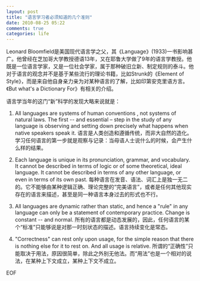 ```yaml
---
layout: post
title: "语言学习者必须知道的几个准则"
date: 2010-08-25 05:22
comments: true
categories: life
---
```


Leonard Bloomfield是美国现代语言学之父，其《Language》(1933)一书影响甚广。他曾经在芝加哥大学教授德语13年，又在耶鲁大学做了9年的语言学教授。他既是一位语言学家，又是一位社会学家，属于那种破旧立新、制定规则的泰斗。他对于语言的观念并不是基于某些流行的理论书籍，比如Strunk的《Element of Style》，而是来自他自身亲力亲为对某种语言的了解，比如印第安克里语方言。《But what's a Dictionary For》有相关的介绍。

语言学当年的这门“新”科学的发现大略来说就是：

1. All languages are systems of human conventions , not systems of natural laws. The first -- and essential – step in the study of any language is observing and setting down precisely what happens when native speakers speak it. 语言是人类创造和遵循传统，而非大自然的造化。学习任何语言的第一步就是观察与记录：当母语人士说什么的时候，会产生什么样的结果。


2. Each language is unique in its pronunciation, grammar, and vocabulary. It cannot be described in terms of logic or of some theoretical, ideal language. It cannot be described in terms of any other language, or even in terms of its own past. 每种语言在发音、语法、词汇上是独一无二的。它不能够由某种逻辑正确、理论完整的“完美语言”，或者是任何其他现实存在的语言来描述，甚至是同一种语言本身过去的形式也不行。

3. All languages are dynamic rather than static, and hence a "rule" in any language can only be a statement of contemporary practice. Change is constant -- and normal. 所有的语言都是动态发展的，因此，任何语言的某个“标准”只能够说是对那一时刻状态的描述。语言持续变化是常态。

4. "Correctness" can rest only upon usage, for the simple reason that there is nothing else for it to rest on. And all usage is relative. 所谓的“正确性”只能取决于用法，原因很简单，除此之外别无他法。而“用法”也是一个相对的说法，在某种上下文成立，某种上下文不成立。

EOF